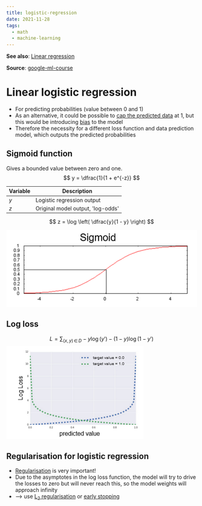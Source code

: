 ```yaml
---
title: logistic-regression
date: 2021-11-28
tags:
  - math
  - machine-learning
---
```


**See also**: [Linear regression](ma/simple-regression.md)

**Source**: [google-ml-course](bibliography/google-ml-course.md)

# Linear logistic regression

* For predicting probabilities (value between 0 and 1)
* As an alternative, it could be possible to [cap the predicted data](ma/scaling-features.md) at 1, but this would be introducing [bias](ma/bias.md) to the model
* Therefore the necessity for a different loss function and data prediction model, which outputs the predicted probabilities


## Sigmoid function
Gives a bounded value between zero and one.
$$
y = \dfrac{1}{1 + e^{-z}}
$$

| Variable | Description                       |
| -------- | --------------------------------- |
| $y$      | Logistic regression output        |
| $z$      | Original model output, 'log-odds' |

$$
z = \log \left( \dfrac{y}{1 - y} \right)
$$

![](/_img/sigmoid.png)

## Log loss
$$
L = \sum_{(x,\,y) \, \in \, D}
	-y \log (y') - (1 - y) \log (1 - y')
$$
![](/_img/log-loss.png)

## Regularisation for logistic regression
* [Regularisation](ma/regularisation.md) is very important!
* Due to the asymptotes in the log loss function, the model will try to drive the losses to zero but will never reach this, so the model weights will approach infinity
* --> use [L$_2$ regularisation](ma/l2-regularisation.md) or [early stopping](ma/regularisation.md)